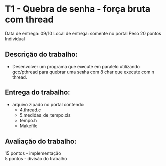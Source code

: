 # T1 - Quebra de senha - força bruta com thread  

Data de entrega: 09/10
Local de entrega: somente no portal
Peso 20 pontos
Individual


## Descrição do trabalho:

- Desenvolver um programa que execute em paralelo utilizando gcc/pthread para quebrar uma senha com 8 char que execute com n thread.



## Entrega do trabalho:  

- arquivo zipado no portal contendo:  
	- 4.thread.c  
	- 5.medidas_de_tempo.xls   
	- tempo.h  
	- Makefile  


## Avaliação do trabalho:  

15 pontos - implementação  
 5 pontos - divisão do trabalho  

